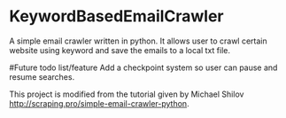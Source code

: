 # KeywordBasedEmailCrawler
A simple email crawler written in python. 
It allows user to crawl certain website using keyword and save the emails to a local txt file.

#Future todo list/feature
Add a checkpoint system so user can pause and resume searches. 


This project is modified from the tutorial given by Michael Shilov http://scraping.pro/simple-email-crawler-python. 
